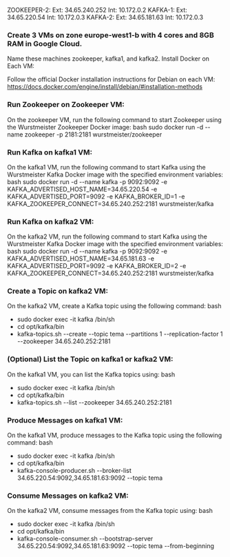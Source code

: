 ZOOKEEPER-2: Ext: 34.65.240.252 Int: 10.172.0.2 
KAFKA-1: Ext: 34.65.220.54 Int: 10.172.0.3
KAFKA-2: Ext: 34.65.181.63 Int: 10.172.0.3

### Create 3 VMs on zone europe-west1-b with 4 cores and 8GB RAM in Google Cloud.

Name these machines zookeeper, kafka1, and kafka2.
Install Docker on Each VM:

Follow the official Docker installation instructions for Debian on each VM: https://docs.docker.com/engine/install/debian/#installation-methods
### Run Zookeeper on Zookeeper VM:

On the zookeeper VM, run the following command to start Zookeeper using the Wurstmeister Zookeeper Docker image:
bash
sudo docker run -d --name zookeeper -p 2181:2181 wurstmeister/zookeeper
### Run Kafka on kafka1 VM:

On the kafka1 VM, run the following command to start Kafka using the Wurstmeister Kafka Docker image with the specified environment variables:
bash
sudo docker run -d --name kafka -p 9092:9092 -e KAFKA_ADVERTISED_HOST_NAME=34.65.220.54 -e KAFKA_ADVERTISED_PORT=9092 -e KAFKA_BROKER_ID=1 -e KAFKA_ZOOKEEPER_CONNECT=34.65.240.252:2181 wurstmeister/kafka
### Run Kafka on kafka2 VM:

On the kafka2 VM, run the following command to start Kafka using the Wurstmeister Kafka Docker image with the specified environment variables:
bash
sudo docker run -d --name kafka -p 9092:9092 -e KAFKA_ADVERTISED_HOST_NAME=34.65.181.63 -e KAFKA_ADVERTISED_PORT=9092 -e KAFKA_BROKER_ID=2 -e KAFKA_ZOOKEEPER_CONNECT=34.65.240.252:2181 wurstmeister/kafka
### Create a Topic on kafka2 VM:

On the kafka2 VM, create a Kafka topic using the following command:
bash
- sudo docker exec -it kafka /bin/sh
- cd opt/kafka/bin
- kafka-topics.sh --create --topic tema --partitions 1 --replication-factor 1 --zookeeper 34.65.240.252:2181
### (Optional) List the Topic on kafka1 or kafka2 VM:

On the kafka1 VM, you can list the Kafka topics using:
bash
- sudo docker exec -it kafka /bin/sh
- cd opt/kafka/bin
- kafka-topics.sh --list --zookeeper 34.65.240.252:2181
### Produce Messages on kafka1 VM:

On the kafka1 VM, produce messages to the Kafka topic using the following command:
bash
- sudo docker exec -it kafka /bin/sh
- cd opt/kafka/bin
- kafka-console-producer.sh --broker-list 34.65.220.54:9092,34.65.181.63:9092 --topic tema
### Consume Messages on kafka2 VM:

On the kafka2 VM, consume messages from the Kafka topic using:
bash
- sudo docker exec -it kafka /bin/sh
- cd opt/kafka/bin
- kafka-console-consumer.sh --bootstrap-server 34.65.220.54:9092,34.65.181.63:9092 --topic tema --from-beginning
